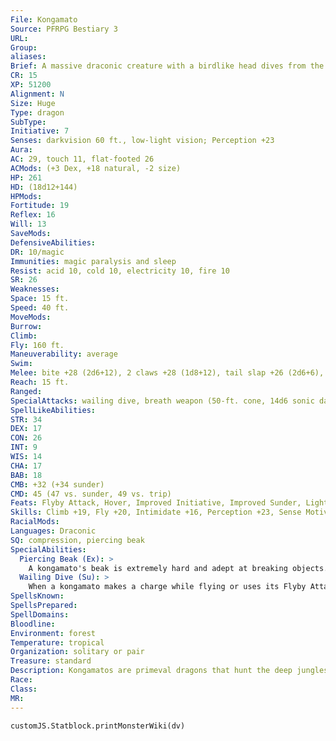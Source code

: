 ```yaml
---
File: Kongamato
Source: PFRPG Bestiary 3
URL: 
Group: 
aliases: 
Brief: A massive draconic creature with a birdlike head dives from the sky, letting loose a piercing scream as it descends.
CR: 15
XP: 51200
Alignment: N
Size: Huge
Type: dragon
SubType: 
Initiative: 7
Senses: darkvision 60 ft., low-light vision; Perception +23
Aura: 
AC: 29, touch 11, flat-footed 26
ACMods: (+3 Dex, +18 natural, -2 size)
HP: 261
HD: (18d12+144)
HPMods: 
Fortitude: 19
Reflex: 16
Will: 13
SaveMods: 
DefensiveAbilities: 
DR: 10/magic
Immunities: magic paralysis and sleep
Resist: acid 10, cold 10, electricity 10, fire 10
SR: 26
Weaknesses: 
Space: 15 ft.
Speed: 40 ft.
MoveMods: 
Burrow: 
Climb: 
Fly: 160 ft.
Maneuverability: average
Swim: 
Melee: bite +28 (2d6+12), 2 claws +28 (1d8+12), tail slap +26 (2d6+6), 2 wings +26 (1d8+6)
Reach: 15 ft.
Ranged: 
SpecialAttacks: wailing dive, breath weapon (50-ft. cone, 14d6 sonic damage, Reflex DC 27 half, usable every 1d4 rounds)
SpellLikeAbilities: 
STR: 34
DEX: 17
CON: 26
INT: 9
WIS: 14
CHA: 17
BAB: 18
CMB: +32 (+34 sunder)
CMD: 45 (47 vs. sunder, 49 vs. trip)
Feats: Flyby Attack, Hover, Improved Initiative, Improved Sunder, Lightning Reflexes, Multiattack, Power Attack, Snatch, Wingover
Skills: Climb +19, Fly +20, Intimidate +16, Perception +23, Sense Motive +15, Stealth +13, Survival +20
RacialMods: 
Languages: Draconic
SQ: compression, piercing beak
SpecialAbilities:
  Piercing Beak (Ex): >
    A kongamato's beak is extremely hard and adept at breaking objects. When attempting to damage an item, a kongamato's beak attack does double damage and is treated as if it were adamantine for the purposes of overcoming the object's hardness.
  Wailing Dive (Su): >
    When a kongamato makes a charge while flying or uses its Flyby Attack feat, the creature's body becomes infused with energy, causing its bite to deal an extra +1d6 points of sonic damage on that attack.
SpellsKnown: 
SpellsPrepared: 
SpellDomains: 
Bloodline: 
Environment: forest
Temperature: tropical
Organization: solitary or pair
Treasure: standard
Description: Kongamatos are primeval dragons that hunt the deep jungles of the world. Although not as intelligent or magically adept as their "true" cousins, kongamatos are respected and feared for their resilience and awesome strength. While the kongamato's body is clearly draconic- squat and dense with sharp claws capping each of its four limbs-the creature's head is distinctly avian, with a long, toothless beak and a pronounced crest. A kongamato's hide is a rich emerald hue, with an ash-colored underbelly and crimson webbing on its broad wings. Females have smaller head-crests than males, and a rosy hue colors both the undersides of their wings and their underbellies.  Kongamatos are apex predators that make their lairs in the tops of the oldest and strongest trees, or in caves and ruins. Kongamatos are carnivorous and prey on large herd animals. Although they do not have teeth, their beaks are sharp and strong, allowing them to carve their kills with precision and to punch through wood, rock, and even metal. When possible, kongamatos hunt on the perimeter of their territories, gliding silently and gracefully through even the thickest forest foliage to surprise prey.  Both males and females grow to a length of almost 30 feet, with an equally broad wingspan, and can weigh up to 7 tons. Kongamatos live between 500 and 600 years.
Race: 
Class: 
MR: 
---
```

```dataviewjs
customJS.Statblock.printMonsterWiki(dv)
```
